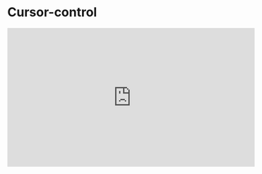 # Cursor-control

<iframe width="560" height="315" src="https://www.youtube.com/embed/g-GfL9Ty8Js" frameborder="0" allowfullscreen></iframe>

